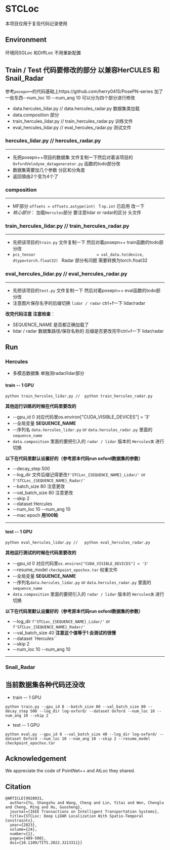 # STCLoc
本项目仅用于复现代码记录使用 

## Environment

环境同SGLoc 和DiffLoc 不用重新配置

## Train  / Test  代码要修改的部分 以兼容HerCULES 和 Snail_Radar
参考`posepn++`的代码基础上https://github.com/herry0415/PosePN-series 加了一些东西--num_loc 10 --num_ang 10  可以分为四个部分进行修改
- data.hercules_lidar.py // data.hercules_radar.py 数据集类加载 
- data.composition 部分 
- train_hercules_lidar.py //  train_hercules_radar.py 训练文件
- eval_hercules_lidar.py //   eval_hercules_radar.py 测试文件



### hercules_lidar.py //  hercules_radar.py
----
- 先把posepn++项目的数据集 文件复制一下然后对着该项目的`OxfordVelodyne_datagenerator.py` 函数的todo部分改
- 数据集需要加几个参数  分区和分角度
- 返回值由2个变为4个了


### composition
----
- MF部分 `offsets = offsets.astype(int) `  1 `np.int` 已启用 改一下
- *核心部分*： 加载`Hercules`部分 要注意lidar or radar的区分 头文件


### train_hercules_lidar.py //  train_hercules_radar.py
----
- 先把该项目的`train.py` 文件复制一下 然后对着posepn++ train函数的todo部分改
- `pcs_tensor                           = val_data.to(device, dtype=torch.float32) ` Radar 部分有问题 需要转换为torch.float32

### eval_hercules_lidar.py //   eval_hercules_radar.py
----
- 先把该项目的`test.py` 文件复制一下 然后对着posepn++ eval函数的todo部分改
- 注意图片保存名字的后缀切换 `lidar / radar`  ctrl+f一下 lidar/radar

**改完代码注意 注意检查**：
- SEQUENCE_NAME 是否都正确加载了
- lidar / radar 数据集路径/保存名称的 后缀是否更改完毕ctrl+f一下 lidar/radar

## Run

### Hercules
- 多模态数据集 单独测radar/lidar部分
#### train  -- 1 GPU

```
python train_hercules_lidar.py //  python train_hercules_radar.py 
```
**其他运行训练的时候在代码里要改的**
- --gpu_id 0 对应代码里os.environ["CUDA_VISIBLE_DEVICES"] = '3'
- --全局变量 **SEQUENCE_NAME**
- --序列名 `data.hercules_lidar.py` or `data.hercules_radar.py`   里面的`sequence_name`
- `data.composition` 里面的要把引入的 `radar / lidar` 版本的 `Hercules类` 进行切换

**以下在代码里默认设置好的（参考原本代码run oxford数据集的参数）**
- --decay_step 500
- --log_dir 文件后缀记得更改`f'STCLoc_{SEQUENCE_NAME}_Lidar/'` or `f'STCLoc_{SEQUENCE_NAME}_Radar/'`
- --batch_size 80  注意更改
- --val_batch_size 80  注意更改
- --skip 2
- --dataset Hercules 
- --num_loc 10 --num_ang 10 
- --mac epoch **用100轮**

-------


#### test  -- 1 GPU
```
python eval_hercules_lidar.py //   python eval_hercules_radar.py
```
**其他运行测试的时候在代码里要改的**
- --gpu_id 0 对应代码里`os.environ["CUDA_VISIBLE_DEVICES"] = '3'`
- --resume_model `checkpoint_epochxx.tar` 权重文件
- --全局变量 **SEQUENCE_NAME**
- --序列名`data.hercules_lidar.py` or `data.hercules_radar.py`   里面的`sequence_name`
- `data.composition` 里面的要把引入的 `radar / lidar` 版本的 `Hercules类` 进行切换


**以下在代码里默认设置好的（参考原本代码run oxford数据集的参数）**
- --log_dir `f'STCLoc_{SEQUENCE_NAME}_Lidar/'` or `f'STCLoc_{SEQUENCE_NAME}_Radar/'`
- --val_batch_size 40 **注意这个值等于1 会测试的很慢**
- --dataset `Hercules``
- --skip 2
- --num_loc 10 --num_ang 10 

--------
### Snail_Radar



当前数据集各种代码还没改
-----
- train  -- 1 GPU
```
python train.py --gpu_id 0 --batch_size 80 --val_batch_size 80 --decay_step 500 --log_dir log-oxford/ --dataset Oxford --num_loc 10 --num_ang 10 --skip 2
 ```
- test  -- 1 GPU
```
python eval.py --gpu_id 0 --val_batch_size 40 --log_dir log-oxford/ --dataset Oxford --num_loc 10 --num_ang 10 --skip 2 --resume_model checkpoint_epochxx.tar
```

## Acknowledgement

We appreciate the code of PointNet++ and AtLoc they shared.

## Citation

```
@ARTICLE{9928031,
  author={Yu, Shangshu and Wang, Cheng and Lin, Yitai and Wen, Chenglu and Cheng, Ming and Hu, Guosheng},
  journal={IEEE Transactions on Intelligent Transportation Systems}, 
  title={STCLoc: Deep LiDAR Localization With Spatio-Temporal Constraints}, 
  year={2023},
  volume={24},
  number={1},
  pages={489-500},
  doi={10.1109/TITS.2022.3213311}}
```
